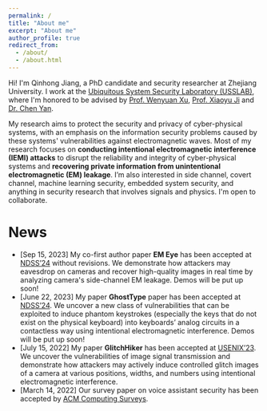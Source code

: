 ```yaml
---
permalink: /
title: "About me"
excerpt: "About me"
author_profile: true
redirect_from: 
  - /about/
  - /about.html
---
```


Hi! I'm Qinhong Jiang, a PhD candidate and security researcher at Zhejiang University. I work at the [Ubiquitous System Security Laboratory (USSLAB)](http://www.usslab.org/), where I'm honored to be advised by [Prof. Wenyuan Xu](https://scholar.google.com/citations?user=FCsdj0YAAAAJ&hl=en&oi=ao), [Prof. Xiaoyu Ji](https://scholar.google.com/citations?user=9D4UYBoAAAAJ&hl=en) and [Dr. Chen Yan](https://scholar.google.com/citations?user=qhaLpw8AAAAJ&hl=en&oi=sra).

My research aims to protect the security and privacy of cyber-physical systems, with an emphasis on the information security problems caused by these systems' vulnerabilities against electromagnetic waves. 
Most of my research focuses on <strong>conducting intentional electromagnetic interference (IEMI) attacks</strong> to disrupt the reliability and integrity of cyber-physical systems and <strong>recovering private information from unintentional electromagnetic (EM) leakage</strong>.
I’m also interested in side channel, covert channel, machine learning security, embedded system security, and anything in security research that involves signals and physics. I'm open to collaborate.
<!-- The systems that I have analyzed and/or enhanced include sensors, voice assistants, cyber-physical systems, human-computer interaction devices, surveillance systems, and ubiquitous IoT devices.  -->

<!-- I work towards the next generation of IoT devices and systems that have AI-empowered and science-based security and privacy protections as a fundamental building block. -->

News
======
* [Sep 15, 2023] My co-first author paper <strong>EM Eye</strong> has been accepted at [NDSS’24](https://www.ndss-symposium.org/ndss2024/) without revisions. We demonstrate how attackers may eavesdrop on cameras and recover high-quality images in real time by analyzing camera's side-channel EM leakage. Demos will be put up soon!
* [June 22, 2023] My paper <strong>GhostType</strong> paper has been accepted at [NDSS’24](https://www.ndss-symposium.org/ndss2024/). We uncover a new class of vulnerabilities that can be exploited to induce phantom keystrokes (especially the keys that do not exist on the physical keyboard) into keyboards’ analog circuits in a contactless way using intentional electromagnetic interference. Demos will be put up soon!
* [July 15, 2022] My paper <strong>GlitchHiker</strong> has been accepted at [USENIX’23](https://www.usenix.org/conference/usenixsecurity23). We uncover the vulnerabilities of image signal transmission and demonstrate how attackers may actively induce controlled glitch images of a camera at various positions, widths, and numbers using intentional electromagnetic interference.
* [March 14, 2022] Our survey paper on voice assistant security has been accepted by [ACM Computing Surveys](https://dl.acm.org/journal/csur).